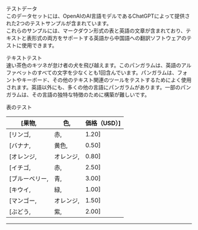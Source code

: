 テストデータ  
このデータセットには、OpenAIのAI言語モデルであるChatGPTによって提供された2つのテストサンプルが含まれています。  
これらのサンプルには、マークダウン形式の表と英語の文章が含まれており、テキストと表形式の両方をサポートする英語から中国語への翻訳ソフトウェアのテストに使用できます。  

テキストテスト  
速い茶色のキツネが怠け者の犬を飛び越えます。このパンガラムは、英語のアルファベットのすべての文字を少なくとも1回含んでいます。パンガラムは、フォントやキーボード、その他のテキスト関連のツールをテストするためによく使用されます。英語以外にも、多くの他の言語にパンガラムがあります。一部のパンガラムは、その言語の独特な特徴のために構築が難しいです。  

表のテスト

| [果物, | 色, | 価格（USD）] |
| --- | --- | --- |
| [リンゴ, | 赤, | 1.20] |
| [バナナ, | 黄色, | 0.50] |
| [オレンジ, | オレンジ, | 0.80] |
| [イチゴ, | 赤, | 2.50] |
| [ブルーベリー, | 青, | 3.00] |
| [キウイ, | 緑, | 1.00] |
| [マンゴー, | オレンジ, | 1.50] |
| [ぶどう, | 紫, | 2.00] |

---


